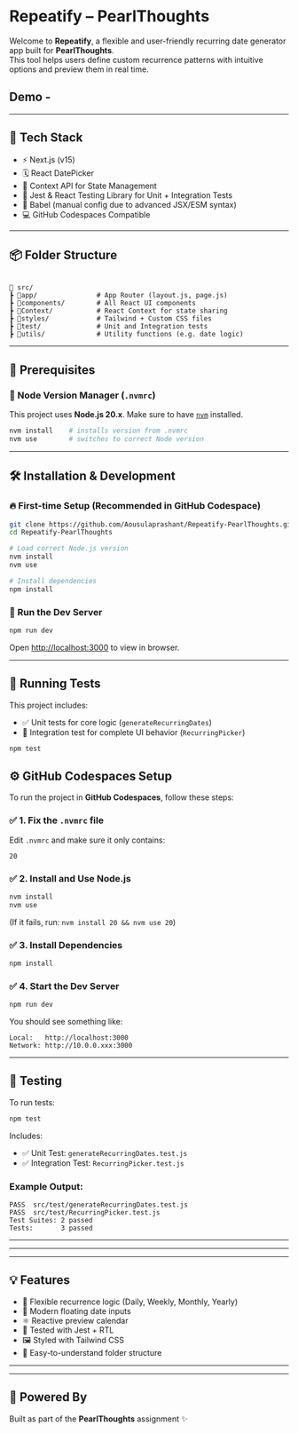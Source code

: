 # Repeatify – PearlThoughts

Welcome to **Repeatify**, a flexible and user-friendly recurring date generator app built for **PearlThoughts**.  
This tool helps users define custom recurrence patterns with intuitive options and preview them in real time.

## Demo - 

---

## 🚀 Tech Stack

- ⚡️ Next.js (v15)
- 🗓 React DatePicker
- 🧠 Context API for State Management
- 🧪 Jest & React Testing Library for Unit + Integration Tests
- 🧰 Babel (manual config due to advanced JSX/ESM syntax)
- 💻 GitHub Codespaces Compatible

---

## 📦 Folder Structure

```

📁 src/
┣ 📂app/               # App Router (layout.js, page.js)
┣ 📂components/        # All React UI components
┣ 📂Context/           # React Context for state sharing
┣ 📂styles/            # Tailwind + Custom CSS files
┣ 📂test/              # Unit and Integration tests
┣ 📂utils/             # Utility functions (e.g. date logic)

````

---

## 📁 Prerequisites

### 🔧 Node Version Manager (`.nvmrc`)

This project uses **Node.js 20.x**. Make sure to have [`nvm`](https://github.com/nvm-sh/nvm) installed.

```bash
nvm install    # installs version from .nvmrc
nvm use        # switches to correct Node version
````

---

## 🛠️ Installation & Development

### 🔥 First-time Setup (Recommended in GitHub Codespace)

```bash
git clone https://github.com/Aousulaprashant/Repeatify-PearlThoughts.git
cd Repeatify-PearlThoughts

# Load correct Node.js version
nvm install
nvm use

# Install dependencies
npm install
```

### 🚀 Run the Dev Server

```bash
npm run dev
```

Open [http://localhost:3000](http://localhost:3000) to view in browser.

---

## 🧪 Running Tests

This project includes:

* ✅ Unit tests for core logic (`generateRecurringDates`)
* 🔗 Integration test for complete UI behavior (`RecurringPicker`)

```bash
npm test
```

## ⚙️ GitHub Codespaces Setup

To run the project in **GitHub Codespaces**, follow these steps:

### ✅ 1. Fix the `.nvmrc` file

Edit `.nvmrc` and make sure it only contains:

```
20
```

### ✅ 2. Install and Use Node.js

```bash
nvm install
nvm use
```

(If it fails, run: `nvm install 20 && nvm use 20`)

### ✅ 3. Install Dependencies

```bash
npm install
```

### ✅ 4. Start the Dev Server

```bash
npm run dev
```

You should see something like:

```
Local:   http://localhost:3000
Network: http://10.0.0.xxx:3000
```

---

## 🧪 Testing

To run tests:

```bash
npm test
```

Includes:

* ✅ Unit Test: `generateRecurringDates.test.js`
* ✅ Integration Test: `RecurringPicker.test.js`

### Example Output:

```
PASS  src/test/generateRecurringDates.test.js
PASS  src/test/RecurringPicker.test.js
Test Suites: 2 passed
Tests:       3 passed
```

---



---

---

## 💡 Features

* 🎯 Flexible recurrence logic (Daily, Weekly, Monthly, Yearly)
* 📅 Modern floating date inputs
* ⚛️ Reactive preview calendar
* 🧪 Tested with Jest + RTL
* 🖼 Styled with Tailwind CSS
* 🧰 Easy-to-understand folder structure

---


---

## 🧠 Powered By

Built as part of the **PearlThoughts** assignment ✨

```

